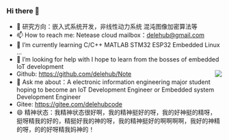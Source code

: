 ### Hi there 👋
- 🌱 研究方向：嵌入式系统开发，非线性动力系统 混沌图像加密算法等
- 📫 How to reach me: Netease cloud mailbox：delehub@gmail.com
- 🌱 I’m currently learning  C/C++ MATLAB STM32 ESP32 Embedded Linux ...
- 🤔 I’m looking for help with I hope to learn from the bosses of embedded IoT development
- Github: https://github.com/delehub/Note <img align="right" src="https://github-readme-stats.vercel.app/api?username=delehub&show_icons=true">
- 💬 Ask me about：A electronic information engineering major student hoping to become an IoT Development Engineer or Embedded system Development Engineer
- Gitee: https://gitee.com/delehubcode
- 😄 精神状态：我精神状态很好啊，我的精神挺好的呀，我的好神挺的精呀，挺呀精我的好的，精挺好我的神的呀，我的精神挺好的啊啊啊啊，我好的神精的呀，的的好呀精我妈神的！
